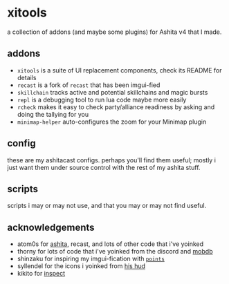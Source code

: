 # xitools
a collection of addons (and maybe some plugins) for Ashita v4 that I made.

## addons
- `xitools` is a suite of UI replacement components, check its README for details
- `recast` is a fork of `recast` that has been imgui-fied
- `skillchain` tracks active and potential skillchains and magic bursts
- `repl` is a debugging tool to run lua code maybe more easily
- `rcheck` makes it easy to check party/alliance readiness by asking and doing
  the tallying for you
- `minimap-helper` auto-configures the zoom for your Minimap plugin

## config
these are my ashitacast configs. perhaps you'll find them useful; mostly i just
want them under source control with the rest of my ashita stuff.

## scripts
scripts i may or may not use, and that you may or may not find useful.

## acknowledgements
- atom0s for [ashita](https://github.com/AshitaXI/Ashita-v4beta), recast, and lots of other code that i've yoinked
- thorny for lots of code that i've yoinked from the discord and [mobdb](https://github.com/ThornyFFXI/mobdb)
- shinzaku for inspiring my imgui-fication with [`points`](https://github.com/Shinzaku/Points)
- syllendel for the icons i yoinked from [his hud](https://github.com/Syllendel/CustomHUD)
- kikito for [inspect](https://github.com/kikito/inspect.lua)
